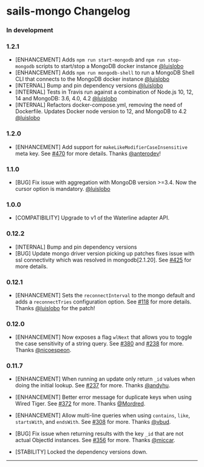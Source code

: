 # sails-mongo Changelog

### In development

### 1.2.1

* [ENHANCEMENT] Adds `npm run start-mongodb` and `npm run stop-mongodb` scripts to start/stop a MongoDB docker instance [@luislobo](@luislobo)
* [ENHANCEMENT] Adds `npm run mongodb-shell` to run a MongoDB Shell CLI that connects to the MongoDB docker instance [@luislobo](@luislobo)
* [INTERNAL] Bump and pin dependency versions [@luislobo](@luislobo)
* [INTERNAL] Tests in Travis run against a combination of Node.js 10, 12, 14 and MongoDB: 3.6, 4.0, 4.2 [@luislobo](@luislobo)
* [INTERNAL] Refactors docker-compose.yml, removing the need of Dockerfile. Updates Docker node version to 12, and MongoDB to 4.2 [@luislobo](@luislobo)

### 1.2.0

* [ENHANCEMENT] Add support for `makeLikeModifierCaseInsensitive` meta key.  See [#470](https://github.com/balderdashy/sails-mongo/pull/470) for more details. Thanks [@anterodev](@anterodev)!

### 1.1.0

* [BUG] Fix issue with aggregation with MongoDB version >=3.4. Now the cursor option is mandatory. [@luislobo](@luislobo)

### 1.0.0

* [COMPATIBILITY] Upgrade to v1 of the Waterline adapter API.

### 0.12.2

* [INTERNAL] Bump and pin dependency versions
* [BUG] Update mongo driver version picking up patches fixes issue with ssl connectivity which was resolved in mongodb[2.1.20]. See [#425](https://github.com/balderdashy/sails-mongo/issues/435) for more details.

### 0.12.1

* [ENHANCEMENT] Sets the `reconnectInterval` to the mongo default and adds a `reconnectTries` configuration option. See [#118](https://github.com/balderdashy/sails-mongo/issues/118) for more details. Thanks [@luislobo](@luislobo) for the patch!

### 0.12.0

* [ENHANCEMENT] Now exposes a flag `wlNext` that allows you to toggle the case sensitivity of a string query. See [#380](https://github.com/balderdashy/sails-mongo/pull/380) and [#238](https://github.com/balderdashy/sails-mongo/pull/238) for more. Thanks [@nicoespeon](@nicoespeon).

### 0.11.7

* [ENHANCEMENT] When running an update only return `_id` values when doing the initial lookup. See [#237](https://github.com/balderdashy/sails-mongo/pull/237) for more. Thanks [@andyhu](@andyhu).

* [ENHANCEMENT] Better error message for duplicate keys when using Wired Tiger. See [#372](https://github.com/balderdashy/sails-mongo/pull/372) for more. Thanks [@Mordred](@Mordred).

* [ENHANCEMENT] Allow multi-line queries when using `contains`, `like`, `startsWith`, and `endsWith`. See [#308](https://github.com/balderdashy/sails-mongo/pull/308) for more. Thanks [@vbud](@vbud).

* [BUG] Fix issue when returning results with the key `_id` that are not actual ObjectId instances. See [#356](https://github.com/balderdashy/sails-mongo/pull/356) for more. Thanks [@miccar](@miccar).

* [STABILITY] Locked the dependency versions down.

---
[@anterodev]: https://github.com/anterodev
[@luislobo]: https://github.com/luislobo
[@nicoespeon]: https://github.com/nicoespeon
[@andyhu]: https://github.com/andyhu
[@Mordred]: https://github.com/Mordred
[@vbud]: https://github.com/vbud
[@miccar]: https://github.com/miccarr

